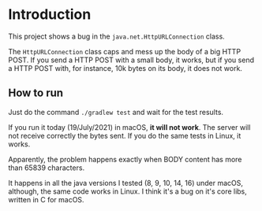 # Introduction
This project shows a bug in the `java.net.HttpURLConnection` class.

The `HttpURLConnection` class caps and mess up the body of a big HTTP POST.
If you send a HTTP POST with a small body, it works, but if you send a HTTP POST with, for instance, 10k bytes on its body, it does not work.

## How to run

Just do the command `./gradlew test` and wait for the test results.

If you run it today (19/July/2021) in macOS, **it will not work**. The server will not receive correctly the bytes sent.
If you do the same tests in Linux, it works.

Apparently, the problem happens exactly when BODY content has more than 65839 characters.

It happens in all the java versions I tested (8, 9, 10, 14, 16) under macOS, although, the same code works in Linux.
I think it's a bug on it's core libs, written in C for macOS.